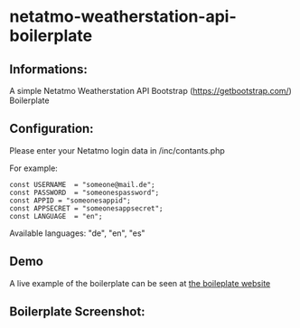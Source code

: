 # netatmo-weatherstation-api-boilerplate

## Informations:

A simple Netatmo Weatherstation API Bootstrap (https://getbootstrap.com/) Boilerplate 

## Configuration:

Please enter your Netatmo login data in /inc/contants.php

For example:

	const USERNAME	= "someone@mail.de";
	const PASSWORD	= "someonespassword";
	const APPID	= "someonesappid";
	const APPSECRET = "someonesappsecret";
	const LANGUAGE  = "en";

Available languages: "de", "en", "es"

## Demo

A live example of the boilerplate can be seen at [the boileplate website](http://station.cyberninja.de/na-api/Netatmo-api/) 

## Boilerplate Screenshot:


